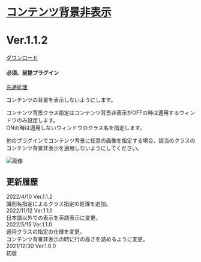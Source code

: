 # [コンテンツ背景非表示](https://raw.githubusercontent.com/nuun888/MZ/master/NUUN_ContentsBackVisible.js)
# Ver.1.1.2
[ダウンロード](https://raw.githubusercontent.com/nuun888/MZ/master/NUUN_ContentsBackVisible.js)
#### 必須、前提プラグイン
[共通処理](https://github.com/nuun888/MZ/blob/master/README/Base.md)  

コンテンツの背景を表示しないようにします。  

コンテンツ背景クラス設定はコンテンツ背景非表示がOFFの時は適用するウィンドウのみ設定します。  
ONの時は適用しないウィンドウのクラス名を指定します。  

他のプラグインでコンテンツ背景に任意の画像を指定する場合、該当のクラスのコンテンツ背景非表示を適用しないようにしてください。  

![画像](img/ContentsBackVisible1.png)  

## 更新履歴
2022/4/10 Ver.1.1.2  
識別名指定によるクラス指定の処理を追加。  
2022/11/12 Ver.1.1.1  
日本語以外での表示を英語表示に変更。  
2022/5/15 Ver.1.1.0  
適用クラスの指定の仕様を変更。  
コンテンツ背景非表示の時に行の高さを詰めるように変更。  
2021/12/30 Ver.1.0.0  
初版
